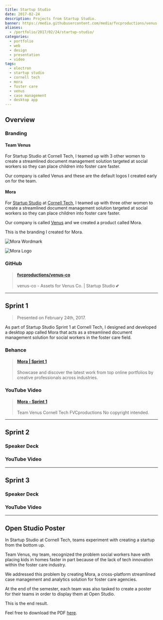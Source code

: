 ```yaml
---
title: Startup Studio
date: 2017-02-24
description: Projects from Startup Studio.
banner: https://media.githubusercontent.com/media/fvcproductions/venus-co/assets/images/logos/mora/type.png
aliases:
  - /portfolio/2017/02/24/startup-studio/
categories:
  - portfolio
  - web
  - design
  - presentation
  - video
tags:
  - electron
  - startup studio
  - cornell tech
  - mora
  - foster care
  - venus
  - case management
  - desktop app
---
```


## Overview

### Branding

#### Team Venus

For Startup Studio at Cornell Tech, I teamed up with 3 other women to create a streamlined document management solution targeted at social workers so they can place children into foster care faster.

Our company is called Venus and these are the default logos I created early on for the team.

#### Mora

For [Startup Studio](//tech.cornell.edu/studio) at [Cornell Tech](//tech.cornell.edu), I teamed up with three other women to create a streamlined document management solution targeted at social workers so they can place children into foster care faster.

Our company is called [Venus](//www.behance.net/gallery/48574131/Team-Venus-Startup-Studio) and we created a product called Mora.

This is the branding I created for Mora.

![Mora Wordmark](https://i.imgur.com/DldlAl6.png)

![Mora Logo](https://i.imgur.com/zXbz547.png)

### GitHub

<blockquote class="embedly-card"><h4><a href="https://github.com/fvcproductions/venus-co">fvcproductions/venus-co</a></h4><p>venus-co - Assets for Venus Co. | Startup Studio 💕</p></blockquote>
<script async src="//cdn.embedly.com/widgets/platform.js" charset="UTF-8"></script>

---

## Sprint 1

> Presented on February 24th, 2017.

As part of Startup Studio Sprint 1 at Cornell Tech, I designed and developed a desktop app called Mora that acts as a streamlined document management solution for social workers in the foster care field.

### Behance

<blockquote class="embedly-card"><h4><a href="https://www.behance.net/gallery/49477703/Mora-Sprint-1">Mora | Sprint 1</a></h4><p>Showcase and discover the latest work from top online portfolios by creative professionals across industries.</p></blockquote>

### YouTube Video

<blockquote class="embedly-card"><h4><a href="https://www.youtube.com/watch?v=zdXsn-vM1tQ">Mora - Sprint 1</a></h4><p>Team Venus Cornell Tech FVCproductions No copyright intended.</p></blockquote>

---

## Sprint 2

### Speaker Deck

### YouTube Video

---

## Sprint 3

### Speaker Deck

### YouTube Video

---

## Open Studio Poster

In Startup Studio at Cornell Tech, teams experiment with creating a startup from the bottom up.

Team Venus, my team, recognized the problem social workers have with placing kids in homes faster in part because of the lack of tech innovation within the foster care industry.

We addressed this problem by creating Mora, a cross-platform streamlined case management and analytics solution for foster care agencies.

At the end of the semester, each team was also tasked to create a poster for their teams in order to display them at Open Studio.

This is the end result.

Feel free to download the PDF [here](//github.com/fvcproductions/venus-co/blob/master/resources/pdf/poster.pdf).
